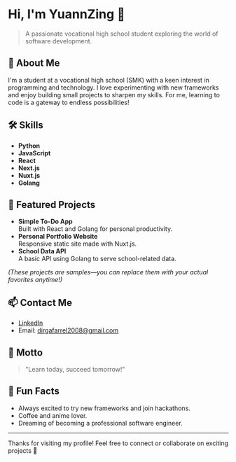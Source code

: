 # Hi, I'm YuannZing 👋

> A passionate vocational high school student exploring the world of software development.

## 🚀 About Me
I'm a student at a vocational high school (SMK) with a keen interest in programming and technology. I love experimenting with new frameworks and enjoy building small projects to sharpen my skills. For me, learning to code is a gateway to endless possibilities!

## 🛠️ Skills
- **Python**
- **JavaScript**
- **React**
- **Next.js**
- **Nuxt.js**
- **Golang**

## 🌟 Featured Projects
- **Simple To-Do App**  
  Built with React and Golang for personal productivity.
- **Personal Portfolio Website**  
  Responsive static site made with Nuxt.js.
- **School Data API**  
  A basic API using Golang to serve school-related data.

*(These projects are samples—you can replace them with your actual favorites anytime!)*

## 📫 Contact Me
- [LinkedIn](https://www.linkedin.com/in/farrel-dirga-purnama-30401a354/)
- Email: dirgafarrel2008@gmail.com

## 🎯 Motto
> "Learn today, succeed tomorrow!"

## 🎲 Fun Facts
- Always excited to try new frameworks and join hackathons.
- Coffee and anime lover.
- Dreaming of becoming a professional software engineer.

---

Thanks for visiting my profile! Feel free to connect or collaborate on exciting projects 🚀
